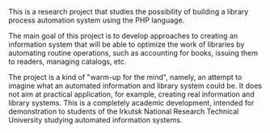 This is a research project that studies the possibility of building a library process automation system using the PHP language.

The main goal of this project is to develop approaches to creating an information system that will be able to optimize the work of libraries by automating routine operations, such as accounting for books, issuing them to readers, managing catalogs, etc.

The project is a kind of "warm-up for the mind", namely, an attempt to imagine what an automated information and library system could be. It does not aim at practical application, for example, creating real information and library systems. This is a completely academic development, intended for demonstration to students of the Irkutsk National Research Technical University studying automated information systems.
